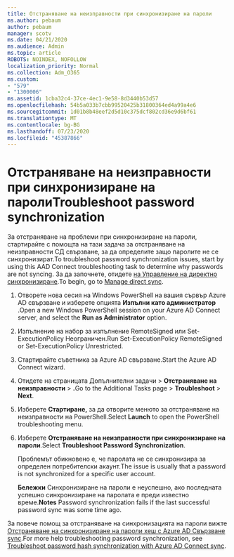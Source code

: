 ```yaml
---
title: Отстраняване на неизправности при синхронизиране на пароли
ms.author: pebaum
author: pebaum
manager: scotv
ms.date: 04/21/2020
ms.audience: Admin
ms.topic: article
ROBOTS: NOINDEX, NOFOLLOW
localization_priority: Normal
ms.collection: Adm_O365
ms.custom:
- "579"
- "1300006"
ms.assetid: 1cba32c4-37ce-4ec1-9e58-8d3440b53d57
ms.openlocfilehash: 54b5a033b7cbb99520425b31800364ed4a99a4e6
ms.sourcegitcommit: 1d01b8b48eef2d5d10c375dcf802cd36e9d6bf61
ms.translationtype: MT
ms.contentlocale: bg-BG
ms.lasthandoff: 07/23/2020
ms.locfileid: "45387866"
---
```

# <a name="troubleshoot-password-synchronization"></a><span data-ttu-id="1c7cd-102">Отстраняване на неизправности при синхронизиране на пароли</span><span class="sxs-lookup"><span data-stu-id="1c7cd-102">Troubleshoot password synchronization</span></span>

<span data-ttu-id="1c7cd-103">За отстраняване на проблеми при синхронизиране на пароли, стартирайте с помощта на тази задача за отстраняване на неизправности СД свързване, за да определите защо паролите не се синхронизират.</span><span class="sxs-lookup"><span data-stu-id="1c7cd-103">To troubleshoot password synchronization issues, start by using this AAD Connect troubleshooting task to determine why passwords are not syncing.</span></span> <span data-ttu-id="1c7cd-104">За да започнете, отидете [на Управление на директно синхронизиране](https://admin.microsoft.com/AdminPortal/Home#/dirsyncmanagement).</span><span class="sxs-lookup"><span data-stu-id="1c7cd-104">To begin, go to [Manage direct sync](https://admin.microsoft.com/AdminPortal/Home#/dirsyncmanagement).</span></span>  

1. <span data-ttu-id="1c7cd-105">Отворете нова сесия на Windows PowerShell на вашия сървър Azure AD свързване и изберете опцията **Изпълни като администратор** .</span><span class="sxs-lookup"><span data-stu-id="1c7cd-105">Open a new Windows PowerShell session on your Azure AD Connect server, and select the **Run as Administrator** option.</span></span>

2. <span data-ttu-id="1c7cd-106">Изпълнение на набор за изпълнение RemoteSigned или Set-ExecutionPolicy Неограничен.</span><span class="sxs-lookup"><span data-stu-id="1c7cd-106">Run Set-ExecutionPolicy RemoteSigned or Set-ExecutionPolicy Unrestricted.</span></span>

3. <span data-ttu-id="1c7cd-107">Стартирайте съветника за Azure AD свързване.</span><span class="sxs-lookup"><span data-stu-id="1c7cd-107">Start the Azure AD Connect wizard.</span></span>

4. <span data-ttu-id="1c7cd-108">Отидете на страницата Допълнителни задачи > **Отстраняване на неизправности**  >  **.**</span><span class="sxs-lookup"><span data-stu-id="1c7cd-108">Go to the Additional Tasks page > **Troubleshoot** > **Next**.</span></span>

5. <span data-ttu-id="1c7cd-109">Изберете **Стартиране,** за да отворите менюто за отстраняване на неизправности на PowerShell.</span><span class="sxs-lookup"><span data-stu-id="1c7cd-109">Select **Launch** to open the PowerShell troubleshooting menu.</span></span>

6. <span data-ttu-id="1c7cd-110">Изберете **Отстраняване на неизправности при синхронизиране на пароли**.</span><span class="sxs-lookup"><span data-stu-id="1c7cd-110">Select **Troubleshoot Password Synchronization**.</span></span>

    <span data-ttu-id="1c7cd-111">Проблемът обикновено е, че паролата не се синхронизира за определен потребителски акаунт.</span><span class="sxs-lookup"><span data-stu-id="1c7cd-111">The issue is usually that a password is not synchronized for a specific user account.</span></span>

    <span data-ttu-id="1c7cd-112">**Бележки** Синхронизиране на пароли е неуспешно, ако последната успешно синхронизиране на паролата е преди известно време.</span><span class="sxs-lookup"><span data-stu-id="1c7cd-112">**Notes** Password synchronization fails if the last successful password sync was some time ago.</span></span>

<span data-ttu-id="1c7cd-113">За повече помощ за отстраняване на синхронизацията на пароли вижте [Отстраняване на синхронизиране на пароли хеш с Azure AD Свързване sync](https://docs.microsoft.com/azure/active-directory/hybrid/tshoot-connect-password-hash-synchronization).</span><span class="sxs-lookup"><span data-stu-id="1c7cd-113">For more help troubleshooting password synchronization, see [Troubleshoot password hash synchronization with Azure AD Connect sync](https://docs.microsoft.com/azure/active-directory/hybrid/tshoot-connect-password-hash-synchronization).</span></span>